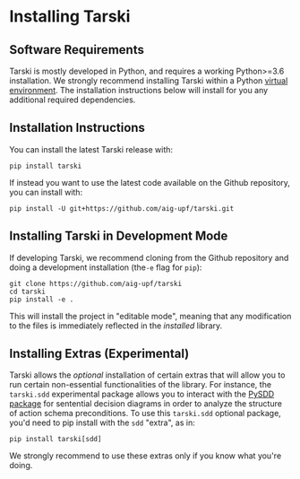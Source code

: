 
# Installing Tarski

## Software Requirements
Tarski is mostly developed in Python, and requires a working Python>=3.6 installation.
We strongly recommend installing Tarski within a Python
[virtual environment](https://docs.python.org/3/tutorial/venv.html).
The installation instructions below will install for you any additional
required dependencies.


## Installation Instructions

You can install the latest Tarski release with:

    pip install tarski

If instead you want to use the latest code available on the Github repository, 
you can install with:
    
    pip install -U git+https://github.com/aig-upf/tarski.git


## Installing Tarski in Development Mode
If developing Tarski, we recommend cloning from the Github repository and doing
a development installation (the`-e` flag for `pip`):
    
    git clone https://github.com/aig-upf/tarski
    cd tarski
    pip install -e .

This will install the project in "editable mode", meaning that any modification
to the files is immediately reflected in the _installed_ library.

## Installing Extras (Experimental)
Tarski allows the _optional_ installation of certain extras that will allow you
to run certain non-essential functionalities of the library. For instance,
the `tarski.sdd` experimental package allows you to interact with the
[PySDD package](https://github.com/wannesm/PySDD) for sentential decision diagrams
in order to analyze the structure of action schema preconditions. To use this
`tarski.sdd` optional package, you'd need to pip install with the `sdd` "extra",
as in: 

    pip install tarski[sdd]

We strongly recommend to use these extras only if you know what you're doing.